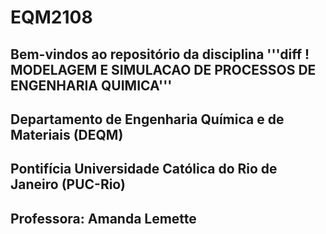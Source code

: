 # EQM2108


## Bem-vindos ao repositório da disciplina '''diff ! MODELAGEM E SIMULACAO DE PROCESSOS DE ENGENHARIA QUIMICA'''
## Departamento de Engenharia Química e de Materiais (DEQM)
## Pontifícia Universidade Católica do Rio de Janeiro (PUC-Rio)
## Professora: Amanda Lemette

